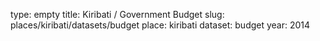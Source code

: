 type: empty
title: Kiribati / Government Budget
slug: places/kiribati/datasets/budget
place: kiribati
dataset: budget
year: 2014
